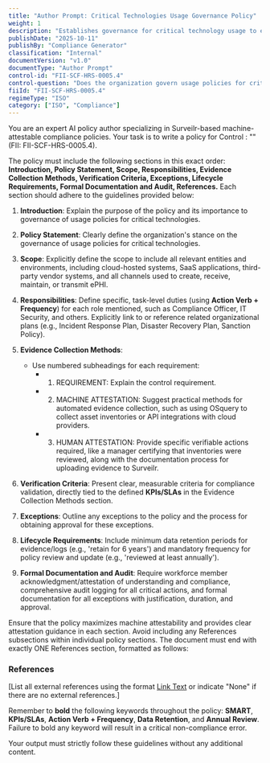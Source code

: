 ```yaml
---
title: "Author Prompt: Critical Technologies Usage Governance Policy"
weight: 1
description: "Establishes governance for critical technology usage to ensure compliance, security, and protection of sensitive information within the organization."
publishDate: "2025-10-11"
publishBy: "Compliance Generator"
classification: "Internal"
documentVersion: "v1.0"
documentType: "Author Prompt"
control-id: "FII-SCF-HRS-0005.4"
control-question: "Does the organization govern usage policies for critical technologies?"
fiiId: "FII-SCF-HRS-0005.4"
regimeType: "ISO"
category: ["ISO", "Compliance"]
---
```


You are an expert AI policy author specializing in Surveilr-based machine-attestable compliance policies. Your task is to write a policy for Control : "" (FII: FII-SCF-HRS-0005.4). 

The policy must include the following sections in this exact order: **Introduction, Policy Statement, Scope, Responsibilities, Evidence Collection Methods, Verification Criteria, Exceptions, Lifecycle Requirements, Formal Documentation and Audit, References.** Each section should adhere to the guidelines provided below:

1. **Introduction**: Explain the purpose of the policy and its importance to governance of usage policies for critical technologies.

2. **Policy Statement**: Clearly define the organization's stance on the governance of usage policies for critical technologies.

3. **Scope**: Explicitly define the scope to include all relevant entities and environments, including cloud-hosted systems, SaaS applications, third-party vendor systems, and all channels used to create, receive, maintain, or transmit ePHI.

4. **Responsibilities**: Define specific, task-level duties (using **Action Verb + Frequency**) for each role mentioned, such as Compliance Officer, IT Security, and others. Explicitly link to or reference related organizational plans (e.g., Incident Response Plan, Disaster Recovery Plan, Sanction Policy).

5. **Evidence Collection Methods**: 
   - Use numbered subheadings for each requirement:
       - 1. REQUIREMENT: Explain the control requirement.
       - 2. MACHINE ATTESTATION: Suggest practical methods for automated evidence collection, such as using OSquery to collect asset inventories or API integrations with cloud providers.
       - 3. HUMAN ATTESTATION: Provide specific verifiable actions required, like a manager certifying that inventories were reviewed, along with the documentation process for uploading evidence to Surveilr.

6. **Verification Criteria**: Present clear, measurable criteria for compliance validation, directly tied to the defined **KPIs/SLAs** in the Evidence Collection Methods section.

7. **Exceptions**: Outline any exceptions to the policy and the process for obtaining approval for these exceptions.

8. **Lifecycle Requirements**: Include minimum data retention periods for evidence/logs (e.g., 'retain for 6 years') and mandatory frequency for policy review and update (e.g., 'reviewed at least annually').

9. **Formal Documentation and Audit**: Require workforce member acknowledgment/attestation of understanding and compliance, comprehensive audit logging for all critical actions, and formal documentation for all exceptions with justification, duration, and approval.

Ensure that the policy maximizes machine attestability and provides clear attestation guidance in each section. Avoid including any References subsections within individual policy sections. The document must end with exactly ONE References section, formatted as follows: 

### References
[List all external references using the format [Link Text](URL) or indicate "None" if there are no external references.]

Remember to **bold** the following keywords throughout the policy: **SMART**, **KPIs/SLAs**, **Action Verb + Frequency**, **Data Retention**, and **Annual Review**. Failure to bold any keyword will result in a critical non-compliance error. 

Your output must strictly follow these guidelines without any additional content.